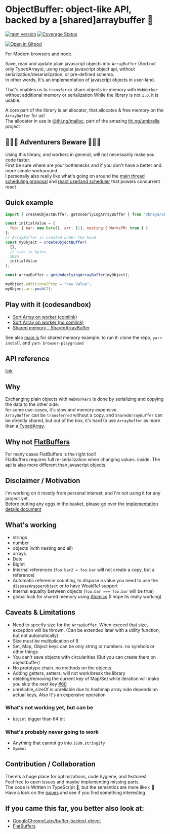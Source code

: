 # ObjectBuffer: object-like API, backed by a [shared]arraybuffer 👀

[![npm version](https://badge.fury.io/js/%40bnaya%2Fobjectbuffer.svg)](https://badge.fury.io/js/%40bnaya%2Fobjectbuffer)
[![Coverage Status](https://coveralls.io/repos/github/Bnaya/objectbuffer/badge.svg)](https://coveralls.io/github/Bnaya/objectbuffer)

[![Open in Gitpod](https://gitpod.io/button/open-in-gitpod.svg)](https://gitpod.io/#https://github.com/Bnaya/objectbuffer)

For Modern browsers and node.

Save, read and update plain javascript objects into `ArrayBuffer` (And not only TypedArrays),  using regular javascript object api, without serialization/deserialization, or pre-defined schema.  
In other words, It's an implementation of javascript objects in user-land.

That's enables us to `transfer` or share objects in-memory with `WebWorker` without additional memory or serialization
While the library is not `1.0`, it is usable. 

A core part of the library is an allocator, that allocates & free memory on the `ArrayBuffer` for us!  
The allocator in use is [@thi.ng/malloc](https://www.npmjs.com/package/@thi.ng/malloc), part of the amazing [thi.ng/umbrella](https://github.com/thi-ng/umbrella) project

## 🐉🐉🐉 Adventurers Beware 🐉🐉🐉
Using this library, and workers in general, will not necessarily make you code faster.  
First be sure where are your bottlenecks and if you don't have a better and more simple workaround.  
I personally also really like what's going on around the [main thread scheduling proposal](https://github.com/WICG/main-thread-scheduling) and [react userland scheduler](https://www.npmjs.com/package/scheduler) that powers concurrent react

## Quick example

```js
import { createObjectBuffer, getUnderlyingArrayBuffer } from "@bnaya/objectbuffer";

const initialValue = {
  foo: { bar: new Date(), arr: [1], nesting:{ WorksTM: true } }
};
// ArrayBuffer is created under the hood
const myObject = createObjectBuffer(
  {},
  // size in bytes
  1024,
  initialValue
);

const arrayBuffer = getUnderlyingArrayBuffer(myObject);

myObject.additionalProp = "new Value";
myObject.arr.push(2);

```

## Play with it (codesandbox)

* [Sort Array on worker (comlink)](https://codesandbox.io/s/objectbuffer-comlink-demo-sort-array-on-webworker-no-data-copy-vkpqp?expanddevtools=1&fontsize=14&hidenavigation=1&module=%2Fsrc%2Findex.ts)
* [Sort Array on worker (no comlink)](https://codesandbox.io/s/objectbuffer-demo-sort-array-on-webworker-no-data-copy-52xiw?expanddevtools=1&fontsize=14&hidenavigation=1&module=%2Fsrc%2Findex.ts)
* [Shared memory - SharedArrayBuffer](https://codesandbox.io/s/objectbuffer-demo-sharedarraybuffer-tf3il?fontsize=14&module=%2Fsrc%2Findex.ts)

See also [main.js](playground/main.js) for shared memory example.
to run it: clone the repo, `yarn install` and `yarn browser-playground`

## API reference

[link](docs/generated/README.md)

## Why

Exchanging plain objects with `WebWorkers` is done by serializing and copying the data to the other side.  
for some use-cases, it's slow and memory expensive.  
`ArrayBuffer` can be `transferred` without a copy, and `SharedArrayBuffer` can be directly shared, but out of the box, it's hard to use `ArrayBuffer` as more than a [TypedArray](https://developer.mozilla.org/en-US/docs/Web/JavaScript/Typed_arrays).  

## Why not [FlatBuffers](https://github.com/google/flatbuffers)

For many cases FlatBuffers is the right tool!  
FlatBuffers requires full re-serialization when changing values. inside. The api is also more different than javascript objects.

## Disclaimer / Motivation

I'm working on it mostly from personal interest, and i'm not using it for any project yet.  
Before putting any eggs in the basket, please go over the [implementation details document](docs/implementationDetails.md)

## What's working

* strings
* number
* objects (with nesting and all)
* arrays
* Date
* BigInt
* Internal references (`foo.bar2 = foo.bar` will not create a copy, but a reference)
* Automatic reference counting, to dispose a value you need to use the `disposeWrapperObject` or to have WeakRef support
* Internal equality between objects (`foo.bar === foo.bar` will be true)
* global lock for shared memory using [Atomics](https://developer.mozilla.org/en-US/docs/Web/JavaScript/Reference/Global_Objects/Atomics) (I hope its really working)

## Caveats & Limitations

* Need to specify size for the `ArrayBuffer`. When exceed that size, exception will be thrown. (Can be extended later with a utility function, but not automatically)
* Size must be multiplication of 8
* Set, Map, Object keys can be only string or numbers. no symbols or other things
* You can't save objects with circularities (But you can create them on objectbuffer)
* No prototype chain. no methods on the objects
* Adding getters, setters, will not work/break the library
* deleting/removing the current key of Map/Set while iteration will make you skip the next key [#60](https://github.com/Bnaya/objectbuffer/issues/60)
* unreliable_sizeOf is unreliable due to hashmap array side depends on actual keys, Also It's an expensive operation

### What's not working yet, but can be

* `bigint` bigger than 64 bit

### What's probably never going to work

* Anything that cannot go into `JSON.stringify`
* `Symbol`

## Contribution / Collaboration

There's a huge place for optimizations, code hygiene, and features!  
Feel free to open issues and maybe implementing missing parts.  
The code is Written in TypeScript 🦾, but the semantics are more like `C` 🥵   
Have a look on the [issues](https://github.com/Bnaya/objectbuffer/issues) and see if you find something interesting


## If you came this far, you better also look at:
* [GoogleChromeLabs/buffer-backed-object](https://github.com/GoogleChromeLabs/buffer-backed-object#readme) 
* [FlatBuffers](https://google.github.io/flatbuffers/flatbuffers_guide_use_javascript.html)

